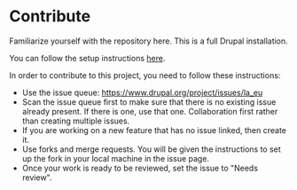 # Contribute

Familiarize yourself with the repository here. This is a full Drupal
installation.

You can follow the setup instructions [here](setup.md).

In order to contribute to this project, you need to follow these instructions:

- Use the issue queue: https://www.drupal.org/project/issues/la_eu
- Scan the issue queue first to make sure that there is no existing issue
already present. If there is one, use that one. Collaboration first rather than
creating multiple issues.
- If you are working on a new feature that has no issue linked, then create it.
- Use forks and merge requests. You will be given the instructions to set up
the fork in your local machine in the issue page.
- Once your work is ready to be reviewed, set the issue to "Needs review".
